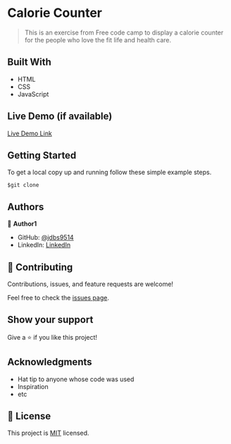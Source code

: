 # Calorie Counter

> This is an exercise from Free code camp to display a calorie counter for the people who love the fit life and health care.


## Built With

- HTML
- CSS
- JavaScript

## Live Demo (if available)

[Live Demo Link](https://livedemo.com)


## Getting Started


To get a local copy up and running follow these simple example steps.

````
$git clone
````
## Authors

👤 **Author1**

- GitHub: [@jdbs9514](https://github.com/jdbs9514)
- LinkedIn: [LinkedIn](https://linkedin.com/in/macoin)


## 🤝 Contributing

Contributions, issues, and feature requests are welcome!

Feel free to check the [issues page](../../issues/).

## Show your support

Give a ⭐️ if you like this project!

## Acknowledgments

- Hat tip to anyone whose code was used
- Inspiration
- etc

## 📝 License

This project is [MIT](./MIT.md) licensed.
